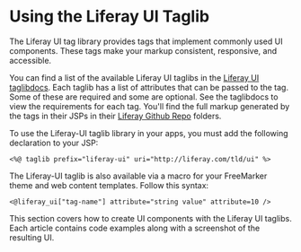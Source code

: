# Using the Liferay UI Taglib

The Liferay UI tag library provides tags that implement commonly used UI  components. These tags make your markup consistent, responsive, and accessible. 

You can find a list of the available Liferay UI taglibs in the  [Liferay UI taglibdocs](https://docs.liferay.com/dxp/portal/7.2-latest/taglibs/util-taglib/liferay-ui/tld-summary.html).  Each taglib has a list of attributes that can be passed to the tag. Some of  these are required and some are optional. See the taglibdocs to view the  requirements for each tag. You'll find the full markup generated by the tags in  their JSPs in their  [Liferay Github Repo](https://github.com/liferay/liferay-portal/tree/7.2.x/portal-web/docroot/html/taglib/ui)  folders.

To use the Liferay-UI taglib library in your apps, you must add the following  declaration to your JSP:

```markup
<%@ taglib prefix="liferay-ui" uri="http://liferay.com/tld/ui" %>
```
    
The Liferay-UI taglib is also available via a macro for your FreeMarker theme  and web content templates. Follow this syntax:

```markup
<@liferay_ui["tag-name"] attribute="string value" attribute=10 />
```

This section covers how to create UI components with the Liferay UI taglibs.  Each article contains code examples along with a screenshot of the resulting UI. 
